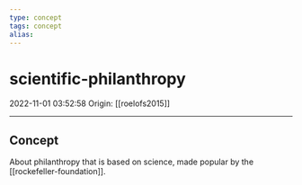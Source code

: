 ```yaml
---
type: concept
tags: concept
alias:
---
```


# scientific-philanthropy

2022-11-01 03:52:58
Origin: [[roelofs2015]]

---

## Concept

About philanthropy that is based on science, made popular by the [[rockefeller-foundation]].